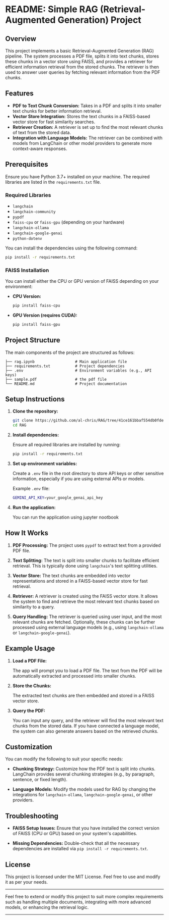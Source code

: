 # README: Simple RAG (Retrieval-Augmented Generation) Project

## Overview

This project implements a basic Retrieval-Augmented Generation (RAG) pipeline. The system processes a PDF file, splits it into text chunks, stores these chunks in a vector store using FAISS, and provides a retriever for efficient information retrieval from the stored chunks. The retriever is then used to answer user queries by fetching relevant information from the PDF chunks.

## Features

- **PDF to Text Chunk Conversion:** Takes in a PDF and splits it into smaller text chunks for better information retrieval.
- **Vector Store Integration:** Stores the text chunks in a FAISS-based vector store for fast similarity searches.
- **Retriever Creation:** A retriever is set up to find the most relevant chunks of text from the stored data.
- **Integration with Language Models:** The retriever can be combined with models from LangChain or other model providers to generate more context-aware responses.

## Prerequisites

Ensure you have Python 3.7+ installed on your machine. The required libraries are listed in the `requirements.txt` file.

### Required Libraries

- `langchain`
- `langchain-community`
- `pypdf`
- `faiss-cpu` or `faiss-gpu` (depending on your hardware)
- `langchain-ollama`
- `langchain-google-genai`
- `python-dotenv`

You can install the dependencies using the following command:

```bash
pip install -r requirements.txt
```

### FAISS Installation

You can install either the CPU or GPU version of FAISS depending on your environment:

- **CPU Version:**
    ```bash
    pip install faiss-cpu
    ```

- **GPU Version (requires CUDA):**
    ```bash
    pip install faiss-gpu
    ```

## Project Structure

The main components of the project are structured as follows:

```
├── rag.ipynb                  # Main application file
├── requirements.txt           # Project dependencies
├── .env                       # Environment variables (e.g., API keys)
├── sample.pdf                 # the pdf file
└── README.md                  # Project documentation
```

## Setup Instructions

1. **Clone the repository:**

    ```bash
    git clone https://github.com/al-chris/RAG/tree/41ce161bbaf554db0fdeef56e8275faa9d3fc2ef
    cd RAG
    ```

2. **Install dependencies:**

    Ensure all required libraries are installed by running:

    ```bash
    pip install -r requirements.txt
    ```

3. **Set up environment variables:**

   Create a `.env` file in the root directory to store API keys or other sensitive information, especially if you are using external APIs or models.

   Example `.env` file:

   ```bash
   GEMINI_API_KEY=your_google_genai_api_key
   ```

4. **Run the application:**

   You can run the application using jupyter nootbook

## How It Works

1. **PDF Processing:**
   The project uses `pypdf` to extract text from a provided PDF file.
   
2. **Text Splitting:**
   The text is split into smaller chunks to facilitate efficient retrieval. This is typically done using `langchain`'s text splitting utilities.

3. **Vector Store:**
   The text chunks are embedded into vector representations and stored in a FAISS-based vector store for fast retrieval.

4. **Retriever:**
   A retriever is created using the FAISS vector store. It allows the system to find and retrieve the most relevant text chunks based on similarity to a query.

5. **Query Handling:**
   The retriever is queried using user input, and the most relevant chunks are fetched. Optionally, these chunks can be further processed using external language models (e.g., using `langchain-ollama` or `langchain-google-genai`).

## Example Usage

1. **Load a PDF File:**

   The app will prompt you to load a PDF file. The text from the PDF will be automatically extracted and processed into smaller chunks.

2. **Store the Chunks:**

   The extracted text chunks are then embedded and stored in a FAISS vector store.

3. **Query the PDF:**

   You can input any query, and the retriever will find the most relevant text chunks from the stored data. If you have connected a language model, the system can also generate answers based on the retrieved chunks.

## Customization

You can modify the following to suit your specific needs:

- **Chunking Strategy:** Customize how the PDF text is split into chunks. LangChain provides several chunking strategies (e.g., by paragraph, sentence, or fixed length).
  
- **Language Models:** Modify the models used for RAG by changing the integrations for `langchain-ollama`, `langchain-google-genai`, or other providers.

## Troubleshooting

- **FAISS Setup Issues:**
   Ensure that you have installed the correct version of FAISS (CPU or GPU) based on your system's capabilities.

- **Missing Dependencies:**
   Double-check that all the necessary dependencies are installed via `pip install -r requirements.txt`.

## License

This project is licensed under the MIT License. Feel free to use and modify it as per your needs.

---

Feel free to extend or modify this project to suit more complex requirements such as handling multiple documents, integrating with more advanced models, or enhancing the retrieval logic.

---

